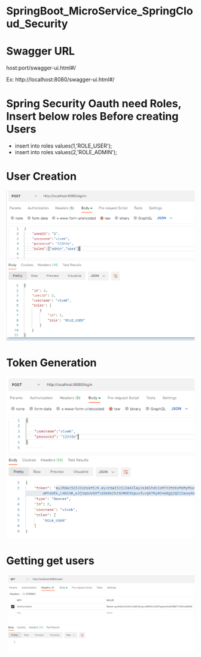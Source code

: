 # SpringBoot_MicroService_SpringCloud_Security

# Swagger URL 

host:port/swagger-ui.html#/

Ex: http://localhost:8080/swagger-ui.html#/


# Spring Security Oauth need Roles, Insert below roles Before creating Users

- insert into roles values(1,'ROLE_USER');
- insert into roles values(2,'ROLE_ADMIN');

# User Creation
![token generate/ user login ](https://github.com/HarshaPrimeTrainings/SpringBoot_MicroService_SpringCloud_Security/blob/main/usercreate.PNG)

# Token Generation
![token generate/ user login ](https://github.com/HarshaPrimeTrainings/SpringBoot_MicroService_SpringCloud_Security/blob/main/tokengenerate.PNG)

# Getting get users
![access users ](https://github.com/HarshaPrimeTrainings/SpringBoot_MicroService_SpringCloud_Security/blob/main/accesusers.PNG)